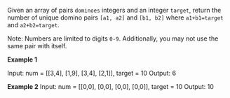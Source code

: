 Given an array of pairs `dominoes` integers and an integer `target`, return the number of unique domino pairs `[a1, a2]` and `[b1, b2]` where `a1+b1=target` and `a2+b2=target`.

Note:  Numbers are limited to digits `0-9`.  Additionally, you may not use the same pair with itself.  

**Example 1**

  Input: num = [[3,4], [1,9], [3,4], [2,1]], target = 10
  Output: 6

**Example 2**
  Input: num = [[0,0], [0,0], [0,0], [0,0]], target = 10
  Output: 10
